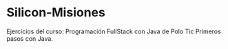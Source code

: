# Silicon-Misiones
Ejercicios del curso: Programación FullStack con Java de Polo Tic 
Primeros pasos con Java. 
